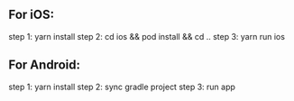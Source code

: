 ## For iOS:

step 1: yarn install
step 2: cd ios && pod install && cd ..
step 3: yarn run ios

## For Android:

step 1: yarn install
step 2: sync gradle project
step 3: run app
